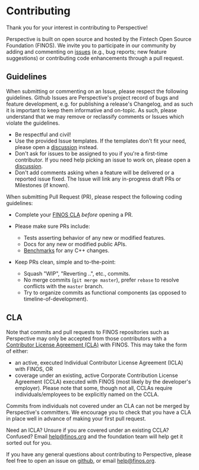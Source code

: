 # Contributing

Thank you for your interest in contributing to Perspective!

Perspective is built on open source and hosted by the Fintech Open Source
Foundation (FINOS). We invite you to participate in our community by adding and
commenting on [issues](https://github.com/finos/perspective/issues) (e.g., bug
reports; new feature suggestions) or contributing code enhancements through a
pull request.

## Guidelines

When submitting or commenting on an Issue, please respect the following
guidelines. Github Issues are Perspective's project record of bugs and feature
development, e.g. for publishing a release's Changelog, and as such it is
important to keep them informative and on-topic. As such, please understand that
we may remove or reclassify comments or Issues which violate the guidelines.

-   Be respectful and civil!
-   Use the provided Issue templates. If the templates don't fit your need,
    please open a [discussion](https://github.com/finos/perspective/discussions)
    instead.
-   Don't ask for issues to be assigned to you if you're a first-time
    contributor. If you need help picking an issue to work on, please open a
    [discussion](https://github.com/finos/perspective/discussions).
-   Don't add comments asking when a feature will be delivered or a reported
    issue fixed. The Issue will link any in-progress draft PRs or Milestones (if
    known).

When submitting Pull Request (PR), please respect the following coding
guidelines:

-   Complete your
    [FINOS CLA](https://community.finos.org/docs/governance/software-projects/easycla/)
    _before_ opening a PR.
-   Please make sure PRs include:

    -   Tests asserting behavior of any new or modified features.
    -   Docs for any new or modified public APIs.
    -   [Benchmarks](https://perspective.finos.org/docs/development/#benchmark)
        for any C++ changes.

-   Keep PRs clean, simple and to-the-point:
    -   Squash "WIP", "Reverting ..", etc., commits.
    -   No merge commits (`git merge master`), prefer `rebase` to resolve
        conflicts with the `master` branch.
    -   Try to organize commits as functional components (as opposed to
        timeline-of-development).

## CLA

Note that commits and pull requests to FINOS repositories such as Perspective
may only be accepted from those contributors with a
[Contributor License Agreement (CLA)](https://finosfoundation.atlassian.net/wiki/spaces/FINOS/pages/75530375/Contribution+Compliance+Requirements#ContributionComplianceRequirements-ContributorLicenseAgreement)
with FINOS. This may take the form of either:

-   an active, executed Individual Contributor License Agreement (ICLA) with
    FINOS, OR
-   coverage under an existing, active Corporate Contribution License Agreement
    (CCLA) executed with FINOS (most likely by the developer's employer). Please
    note that some, though not all, CCLAs require individuals/employees to be
    explicitly named on the CCLA.

Commits from individuals not covered under an CLA can not be merged by
Perspective's committers. We encourage you to check that you have a CLA in place
well in advance of making your first pull request.

Need an ICLA? Unsure if you are covered under an existing CCLA? Confused? Email
[help@finos.org](mailto:help@finos.org) and the foundation team will help get it
sorted out for you.

If you have any general questions about contributing to Perspective, please feel
free to open an issue on
[github](https://github.com/finos/perspective/issues/new), or email
[help@finos.org](mailto:finos.org).
